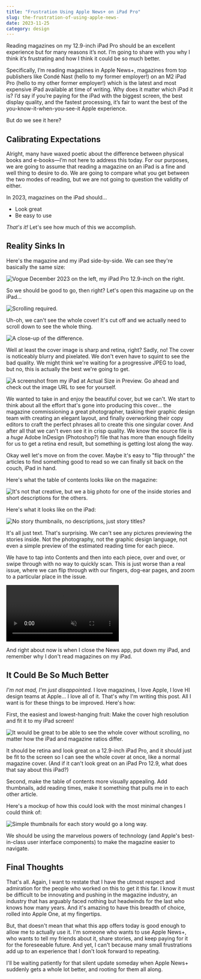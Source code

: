 ```yaml
---
title: "Frustration Using Apple News+ on iPad Pro"
slug: the-frustration-of-using-apple-news-
date: 2023-11-25
category: design
---
```


Reading magazines on my 12.9-inch iPad Pro should be an excellent experience but for many reasons it’s not. I’m going to share with you why I think it’s frustrating and how I think it could be so much better.

Specifically, I’m reading magazines in Apple News+, magazines from top publishers like Condé Nast (hello to my former employer!) on an M2 iPad Pro (hello to my other former employer!) which is the latest and most expensive iPad available at time of writing. Why does it matter which iPad it is? I’d say if you’re paying for the iPad with the biggest screen, the best display quality, and the fastest processing, it’s fair to want the best of the you-know-it-when-you-see-it Apple experience.

But do we see it here?

## Calibrating Expectations

Alright, many have waxed poetic about the difference between physical books and e-books—I’m not here to address this today. For our purposes, we are going to assume that reading a magazine on an iPad is a fine and well thing to desire to do. We are going to compare what you get between the two modes of reading, but we are not going to question the validity of either.

In 2023, magazines on the iPad should...

- Look great
- Be easy to use

*That's it!* Let's see how much of this we accomplish. 

## Reality Sinks In

Here's the magazine and my iPad side-by-side. We can see they're basically the same size:

![Vogue December 2023 on the left, my iPad Pro 12.9-inch on the right.](http://assets.sahandnayebaziz.org/the-frustration-of-apple-news-plus/side-by-side-off-2.jpg)

So we should be good to go, then right?  Let's open this magazine up on the iPad...

![Scrolling required.](http://assets.sahandnayebaziz.org/the-frustration-of-apple-news-plus/side-by-side-on.jpg)

Uh-oh, we can't see the whole cover! It's cut off and we actually need to scroll down to see the whole thing.

![A close-up of the difference.](http://assets.sahandnayebaziz.org/the-frustration-of-apple-news-plus/bottom-cut-off.jpg)

Well at least the cover image is sharp and retina, right? Sadly, no! The cover is noticeably blurry and pixelated. We don't even have to squint to see the bad quality. We might think we're waiting for a progressive JPEG to load, but no, this is actually the best we're going to get.

![A screenshot from my iPad at Actual Size in Preview. Go ahead and check out the image URL to see for yourself.](https://assets.sahandnayebaziz.org/the-frustration-of-apple-news-plus/Screenshot%202023-11-25%20at%203.05.07%E2%80%AFPM.png)

We wanted to take in and enjoy the beautiful cover, but we can't. We start to think about all the effort that's gone into producing this cover... the magazine commissioning a great photographer, tasking their graphic design team with creating an elegant layout, and finally overworking their copy editors to craft the perfect phrases all to create this one singular cover. And after all that we can't even see it in crisp quality. We know the source file is a *huge* Adobe InDesign (Photoshop?) file that has more than enough fidelity for us to get a retina end result, but something is getting lost along the way.

Okay well let's move on from the cover. Maybe it's easy to "flip through" the articles to find something good to read so we can finally sit back on the couch, iPad in hand.

Here's what the table of contents looks like on the magazine:

![It's not that creative, but we a big photo for one of the inside stories and short descriptions for the others.](https://assets.sahandnayebaziz.org/the-frustration-of-apple-news-plus/magazine-TOC.jpg)

Here's what it looks like on the iPad:

![No story thumbnails, no descriptions, just story titles?](https://assets.sahandnayebaziz.org/the-frustration-of-apple-news-plus/ipad-TOC-2.jpg)

It's all just text. That's surprising. We can't see any pictures previewing the stories inside. Not the photography, not the graphic design language, not even a simple preview of the estimated reading time for each piece. 

We have to tap into Contents and then into each piece, over and over, or swipe through with no way to quickly scan. This is just worse than a real issue, where we can flip through with our fingers, dog-ear pages, and zoom to a particular place in the issue.

<video controls autoplay muted loop>
<source src="https://stream.mux.com/01GKbpfMacXjlfruCIKYdLr02BnEqBp7joP5NgP1kEtAI.m3u8" type="video/mp4" />
</video>

And right about now is when I close the News app, put down my iPad, and remember why I don't read magazines on my iPad.

## It Could Be So Much Better

*I'm not mad, I'm just disappointed.* I love magazines, I love Apple, I love HI design teams at Apple... I love all of it. That's why I'm writing this post. All I want is for these things to be improved. Here's how:


First, the easiest and lowest-hanging fruit: Make the cover high resolution and fit it to my iPad screen!

![It would be great to be able to see the whole cover without scrolling, no matter how the iPad and magazine ratios differ.](https://assets.sahandnayebaziz.org/the-frustration-of-apple-news-plus/make-the-cover-fit.jpg)

It should be retina and look great on a 12.9-inch iPad Pro, and it should just be fit to the screen so I can see the whole cover at once, like a normal magazine cover. (And if it can't look great on an iPad Pro 12.9, what does that say about this iPad?)

Second, make the table of contents more visually appealing. Add thumbnails, add reading times, make it something that pulls me in to each other article.

Here's a mockup of how this could look with the most minimal changes I could think of:

![Simple thumbnails for each story would go a long way.](https://assets.sahandnayebaziz.org/the-frustration-of-apple-news-plus/make-the-toc-good.jpg)

We should be using the marvelous powers of technology (and Apple's best-in-class user interface components) to make the magazine easier to navigate.

## Final Thoughts

That's all. Again, I want to restate that I have the utmost respect and admiration for the people who worked on this to get it this far. I know it must be difficult to be innovating and pushing in the magazine industry, an industry that has arguably faced nothing but headwinds for the last who knows how many years. And it's amazing to have this breadth of choice, rolled into Apple One, at my fingertips.

But, that doesn't mean that what this app offers today is good enough to allow me to actually use it. I'm someone who wants to use Apple News+, who wants to tell my friends about it, share stories, and keep paying for it for the foreseeable future. And yet, I can't because many small frustrations add up to an experience that I don't look forward to repeating.

I'll be waiting patiently for that silent update someday when Apple News+ suddenly gets a whole lot better, and rooting for them all along.

